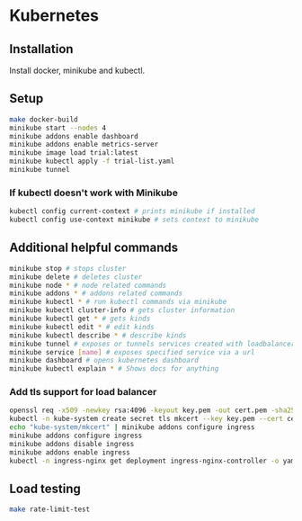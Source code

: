 # Kubernetes
## Installation
Install docker, minikube and kubectl.

## Setup
```bash
make docker-build
minikube start --nodes 4
minikube addons enable dashboard
minikube addons enable metrics-server
minikube image load trial:latest
minikube kubectl apply -f trial-list.yaml
minikube tunnel
```
### If kubectl doesn't work with Minikube
```bash
kubectl config current-context # prints minikube if installed
kubectl config use-context minikube # sets context to minikube
```
## Additional helpful commands
```bash
minikube stop # stops cluster
minikube delete # deletes cluster
minikube node * # node related commands
minikube addons * # addons related commands
minikube kubectl * # run kubectl commands via minikube
minikube kubectl cluster-info # gets cluster information
minikube kubectl get * # gets kinds
minikube kubectl edit * # edit kinds
minikube kubectl describe * # describe kinds
minikube tunnel # exposes or tunnels services created with loadbalancer type
minikube service [name] # exposes specified service via a url
minikube dashboard # opens kubernetes dashboard
minikube kubectl explain * # Shows docs for anything
```
### Add tls support for load balancer
```bash
openssl req -x509 -newkey rsa:4096 -keyout key.pem -out cert.pem -sha256 -days 365 -nodes
kubectl -n kube-system create secret tls mkcert --key key.pem --cert cert.pem
echo "kube-system/mkcert" | minikube addons configure ingress
minikube addons configure ingress
minikube addons disable ingress
minikube addons enable ingress
kubectl -n ingress-nginx get deployment ingress-nginx-controller -o yaml | grep "kube-system" # verify if kube-system/mkcert is found
```
## Load testing
```bash
make rate-limit-test
```
